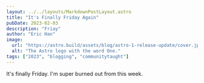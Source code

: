 ```yaml
---
layout: ../../layouts/MarkdownPostLayout.astro
title: "It's Finally Friday Again"
pubDate: 2023-02-03
description: "Friay"
author: "Eric Han"
image:
  url: "https://astro.build/assets/blog/astro-1-release-update/cover.jpeg"
  alt: "The Astro logo with the word One."
tags: ["2023", "blogging", "communitytaught"]
---
```


It's finally Friday. I'm super burned out from this week.
